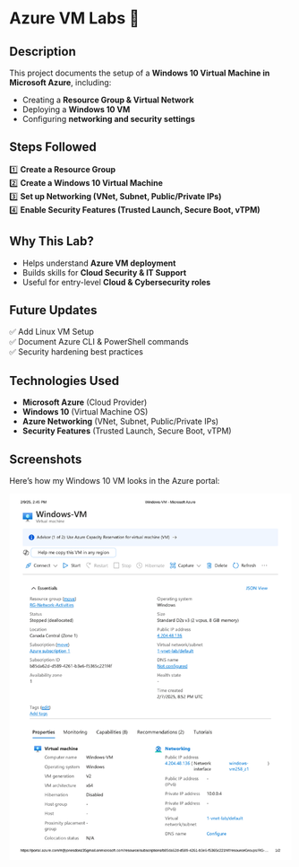 # Azure VM Labs 🚀

## Description  
This project documents the setup of a **Windows 10 Virtual Machine in Microsoft Azure**, including:  
- Creating a **Resource Group & Virtual Network**  
- Deploying a **Windows 10 VM**  
- Configuring **networking and security settings**  

## Steps Followed  
1️⃣ **Create a Resource Group**  
2️⃣ **Create a Windows 10 Virtual Machine**  
3️⃣ **Set up Networking (VNet, Subnet, Public/Private IPs)**  
4️⃣ **Enable Security Features (Trusted Launch, Secure Boot, vTPM)**  

## Why This Lab?  
- Helps understand **Azure VM deployment**  
- Builds skills for **Cloud Security & IT Support**  
- Useful for entry-level **Cloud & Cybersecurity roles**  

## Future Updates  
✅ Add Linux VM Setup  
✅ Document Azure CLI & PowerShell commands  
✅ Security hardening best practices  

## Technologies Used  
- **Microsoft Azure** (Cloud Provider)  
- **Windows 10** (Virtual Machine OS)  
- **Azure Networking** (VNet, Subnet, Public/Private IPs)  
- **Security Features** (Trusted Launch, Secure Boot, vTPM)  

## Screenshots  
Here’s how my Windows 10 VM looks in the Azure portal:  

![Azure VM Screenshot](https://github.com/DONJ24/Azure-VM-Labs/blob/main/azure-vm.png)




